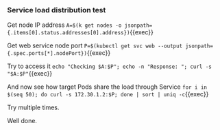 
<br>

### Service load distribution test

Get node IP address
`A=$(k get nodes -o jsonpath={.items[0].status.addresses[0].address})`{{exec}}

Get web service node port
`P=$(kubectl get svc web --output jsonpath={.spec.ports[*].nodePort})`{{exec}}

Try to access it
`echo "Checking $A:$P"; echo -n "Response: "; curl -s "$A:$P"`{{exec}}

And now see how target Pods share the load through Service
`for i in $(seq 50); do curl -s 172.30.1.2:$P; done | sort | uniq -c`{{exec}}

Try multiple times.

Well done.





